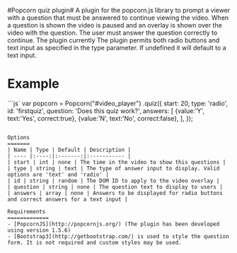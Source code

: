 #Popcorn quiz plugin#
A plugin for the popcorn.js library to prompt a viewer with a question that must be answered to continue viewing the video.
When a question is shown the video is paused and an overlay is shown over the video with the question. The user must answer the question correctly to continue. The plugin currently The plugin permits both radio buttons and text input as specified in the type parameter. If undefined it will default to a text input. 

Example
========
```js`
	var popcorn = Popcorn("#video_player")
	.quiz({
		start: 20,
		type: 'radio',
		id: 'firstquiz',
		question: 'Does this quiz work?',
		answers: [
			{value:'Y', text:'Yes', correct:true},
			{value:'N', text:'No', correct:false},
		],
	});
````

Options
=======
| Name | Type | Default | Description |
| ---- |:----:|:-------:|:----------- |
| start | int | none | The time in the video to show this questions |
| type | string | text | The type of answer input to display. Valid options are 'text' and 'radio' |
| id | string | random | The DOM ID to apply to the video overlay |
| question | string | none | The question text to display to users |
| answers | array | none | Answers to be displayed for radio buttons and correct answers for a text input |

Requirements
=============
- [PopcornJS](http://popcornjs.org/) (The plugin has been developed using version 1.5.6)
- [Bootstrap3](http://getbootstrap.com/) is used to style the question form. It is not required and custom styles may be used.